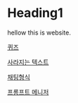 # Heading1

hellow this is website.

[퀴즈](https://mminimin112313.github.io/static-html-tool/quiz.html)

[사라지는 텍스트](https://mminimin112313.github.io/static-html-tool/vanishing_Text.html)

[채팅형식](https://mminimin112313.github.io/static-html-tool/write_text.html)

[프롬프트 메니저](https://mminimin112313.github.io/static-html-tool/prompt_manager.html)

